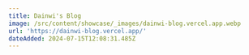 ```yaml
---
title: Dainwi's Blog
image: /src/content/showcase/_images/dainwi-blog.vercel.app.webp
url: 'https://dainwi-blog.vercel.app/'
dateAdded: 2024-07-15T12:08:31.485Z
---
```



